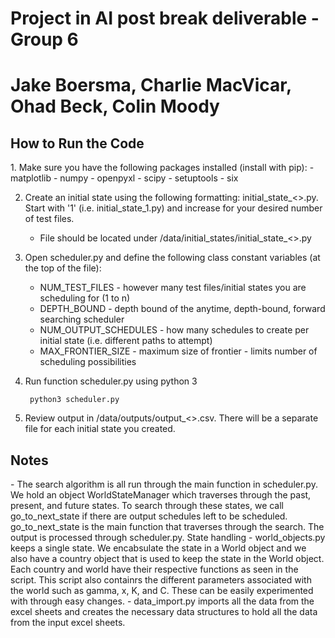 # Project in AI post break deliverable - Group 6
<h1>Jake Boersma, Charlie MacVicar, Ohad Beck, Colin Moody</h1>

<h2>How to Run the Code</h2>
1. Make sure you have the following packages installed (install with pip):
    - matplotlib
    - numpy
    - openpyxl
    - scipy
    - setuptools
    - six
    
2. Create an initial state using the following formatting: initial_state_<>.py. Start with '1' (i.e. initial_state_1.py) and increase for your desired number of test files.
    - File should be located under /data/initial_states/initial_state_<>.py

3. Open scheduler.py and define the following class constant variables (at the top of the file):
    - NUM_TEST_FILES -           however many test files/initial states you are scheduling for (1 to n)
    - DEPTH_BOUND -              depth bound of the anytime, depth-bound, forward searching scheduler
    - NUM_OUTPUT_SCHEDULES -     how many schedules to create per initial state (i.e. different paths to attempt)
    - MAX_FRONTIER_SIZE -        maximum size of frontier - limits number of scheduling possibilities

4. Run function scheduler.py using python 3

        python3 scheduler.py

5. Review output in /data/outputs/output_<>.csv. There will be a separate file for each initial state you created.
  

<h2>Notes</h2>
- The search algorithm is all run through the main function in scheduler.py. We hold an object WorldStateManager which traverses through the past, present, and future states. To search through these states, we call go_to_next_state if there are output schedules left to be scheduled. go_to_next_state is the main function that traverses through the search. The output is processed through scheduler.py.
State handling
- world_objects.py keeps a single state. We encabsulate the state in a World object and we also have a country object that is used to keep the state in the World object. Each country and world have their respective functions as seen in the script. This script also containrs the different parameters associated with the world such as gamma, x, K, and C. These can be easily experimented with through easy changes.
- data_import.py imports all the data from the excel sheets and creates the necessary data structures to hold all the data from the input excel sheets.
